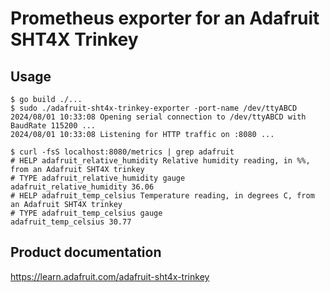 # Prometheus exporter for an Adafruit SHT4X Trinkey

## Usage

```console
$ go build ./...
$ sudo ./adafruit-sht4x-trinkey-exporter -port-name /dev/ttyABCD
2024/08/01 10:33:08 Opening serial connection to /dev/ttyABCD with BaudRate 115200 ...
2024/08/01 10:33:08 Listening for HTTP traffic on :8080 ...
```
```console
$ curl -fsS localhost:8080/metrics | grep adafruit
# HELP adafruit_relative_humidity Relative humidity reading, in %%, from an Adafruit SHT4X trinkey
# TYPE adafruit_relative_humidity gauge
adafruit_relative_humidity 36.06
# HELP adafruit_temp_celsius Temperature reading, in degrees C, from an Adafruit SHT4X trinkey
# TYPE adafruit_temp_celsius gauge
adafruit_temp_celsius 30.77
```

## Product documentation

https://learn.adafruit.com/adafruit-sht4x-trinkey
